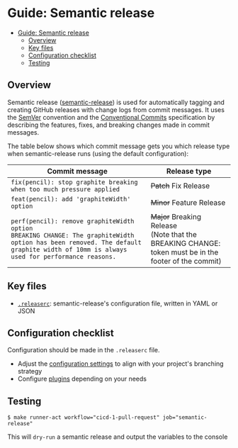 # Guide: Semantic release

- [Guide: Semantic release](#guide-semantic-release)
  - [Overview](#overview)
  - [Key files](#key-files)
  - [Configuration checklist](#configuration-checklist)
  - [Testing](#testing)

## Overview

Semantic release ([semantic-release](https://semantic-release.gitbook.io/semantic-release)) is used for automatically tagging and creating GitHub releases with change logs from commit messages. It uses the [SemVer](https://semver.org/) convention and the [Conventional Commits](https://www.conventionalcommits.org/en/v1.0.0/) specification by describing the features, fixes, and breaking changes made in commit messages.

The table below shows which commit message gets you which release type when semantic-release runs (using the default configuration):

| Commit message | Release type |
|----------------|--------------|
| `fix(pencil): stop graphite breaking when too much pressure applied` | ~~Patch~~ Fix Release |
| `feat(pencil): add 'graphiteWidth' option` | ~~Minor~~ Feature Release |
| `perf(pencil): remove graphiteWidth option`<br/>`BREAKING CHANGE: The graphiteWidth option has been removed. The default graphite width of 10mm is always used for performance reasons.` | ~~Major~~ Breaking Release <br/>(Note that the BREAKING CHANGE:  token must be in the footer of the commit) |

## Key files

- [`.releaserc`](../../.releaserc): semantic-release's configuration file, written in YAML or JSON

## Configuration checklist

Configuration should be made in the `.releaserc` file.

- Adjust the [configuration settings](https://semantic-release.gitbook.io/semantic-release/usage/configuration#branches) to align with your project's branching strategy
- Configure [plugins](https://semantic-release.gitbook.io/semantic-release/usage/plugins) depending on your needs

## Testing

```shell
$ make runner-act workflow="cicd-1-pull-request" job="semantic-release"
```

This will `dry-run` a semantic release and output the variables to the console
